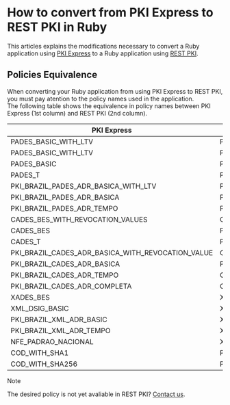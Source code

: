 # How to convert from PKI Express to REST PKI in Ruby
This articles explains the modifications necessary to convert a Ruby application using [PKI Express](../../pki-express/index.md) to a Ruby application using [REST PKI](../index.md).

## Policies Equivalence
When converting your Ruby application from using PKI Express to REST PKI, you must pay atention to the policy names used in the application.  
The following table shows the equivalence in policy names between PKI Express (1st column) and REST PKI (2nd column). 

| PKI Express                                       | REST PKI                      |
|---------------------------------------------------|-------------------------------|
| PADES_BASIC_WITH_LTV                              | PADES_BASIC                   |
| PADES_BASIC_WITH_LTV                              | PADES_BASIC_WITH_ICPBR_CERTS  |
| PADES_BASIC                                       | Policy not yet avaliable      |
| PADES_T                                           | PADES_T_WITH_ICPBR_CERTS      |
| PKI_BRAZIL_PADES_ADR_BASICA_WITH_LTV              | Policy not yet avaliable      |
| PKI_BRAZIL_PADES_ADR_BASICA                       | Policy not yet avaliable      |
| PKI_BRAZIL_PADES_ADR_TEMPO                        | Policy not yet avaliable      |
| CADES_BES_WITH_REVOCATION_VALUES                  | CADES_BES                     |
| CADES_BES                                         | Policy not yet avaliable      |
| CADES_T                                           | Policy not yet avaliable      |
| PKI_BRAZIL_CADES_ADR_BASICA_WITH_REVOCATION_VALUE | CADES_ICPBR_ADR_BASICA        |
| PKI_BRAZIL_CADES_ADR_BASICA                       | Policy not yet avaliable      |
| PKI_BRAZIL_CADES_ADR_TEMPO                        | CADES_ICPBR_ADR_TEMPO         |
| PKI_BRAZIL_CADES_ADR_COMPLETA                     | CADES_ICPBR_ADR_COMPLETA      |
| XADES_BES                                         | XML_XADES_BES                 |
| XML_DSIG_BASIC                                    | XML_DSIG_BASIC                |
| PKI_BRAZIL_XML_ADR_BASIC                          | XML_ICPBR_ADR_BASICA          |
| PKI_BRAZIL_XML_ADR_TEMPO                          | XML_ICPBR_ADR_TEMPO           |
| NFE_PADRAO_NACIONAL                               | XML_ICPBR_NFE_PADRAO_NACIONAL |
| COD_WITH_SHA1                                     | Policy not yet avaliable      |
| COD_WITH_SHA256                                   | Policy not yet avaliable      |

> [!NOTE]
> The desired policy is not yet avaliable in REST PKI? [Contact us](https://www.lacunasoftware.com/en/home/purchase).